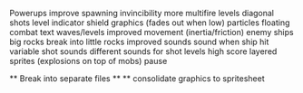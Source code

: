 Powerups
    improve spawning
    invincibility
    more multifire levels
      diagonal shots
      level indicator
shield graphics (fades out when low)
particles
floating combat text
waves/levels
improved movement (inertia/friction)
enemy ships
big rocks break into little rocks
improved sounds
    sound when ship hit
    variable shot sounds
    different sounds for shot levels
high score
layered sprites (explosions on top of mobs)
pause

** Break into separate files **
** consolidate graphics to spritesheet

